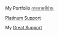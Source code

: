 My Portfolio
[กายภาพที่บ้าน](https://vrprehab.com)

[Platinum Support](http://sabaay.tht.in)

My [Great Support](https://nyromate.com)
